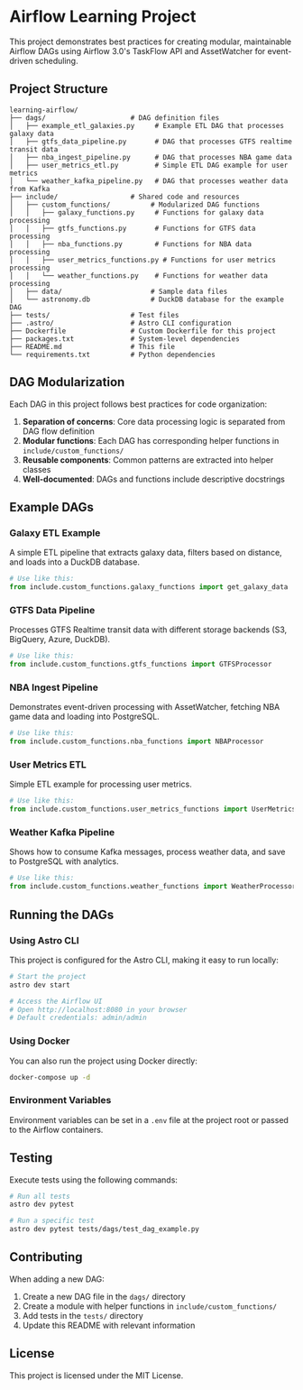 

# Airflow Learning Project

This project demonstrates best practices for creating modular, maintainable Airflow DAGs using Airflow 3.0's TaskFlow API and AssetWatcher for event-driven scheduling.

## Project Structure

```
learning-airflow/
├── dags/                     # DAG definition files 
│   ├── example_etl_galaxies.py     # Example ETL DAG that processes galaxy data
│   ├── gtfs_data_pipeline.py       # DAG that processes GTFS realtime transit data
│   ├── nba_ingest_pipeline.py      # DAG that processes NBA game data
│   ├── user_metrics_etl.py         # Simple ETL DAG example for user metrics
│   └── weather_kafka_pipeline.py   # DAG that processes weather data from Kafka
├── include/                  # Shared code and resources
│   ├── custom_functions/          # Modularized DAG functions
│   │   ├── galaxy_functions.py     # Functions for galaxy data processing
│   │   ├── gtfs_functions.py       # Functions for GTFS data processing
│   │   ├── nba_functions.py        # Functions for NBA data processing
│   │   ├── user_metrics_functions.py # Functions for user metrics processing
│   │   └── weather_functions.py    # Functions for weather data processing
│   ├── data/                      # Sample data files
│   └── astronomy.db               # DuckDB database for the example DAG
├── tests/                    # Test files
├── .astro/                   # Astro CLI configuration
├── Dockerfile                # Custom Dockerfile for this project
├── packages.txt              # System-level dependencies
├── README.md                 # This file
└── requirements.txt          # Python dependencies
```

## DAG Modularization

Each DAG in this project follows best practices for code organization:

1. **Separation of concerns**: Core data processing logic is separated from DAG flow definition
2. **Modular functions**: Each DAG has corresponding helper functions in `include/custom_functions/`
3. **Reusable components**: Common patterns are extracted into helper classes
4. **Well-documented**: DAGs and functions include descriptive docstrings

## Example DAGs

### Galaxy ETL Example

A simple ETL pipeline that extracts galaxy data, filters based on distance, and loads into a DuckDB database.

```python
# Use like this:
from include.custom_functions.galaxy_functions import get_galaxy_data
```

### GTFS Data Pipeline

Processes GTFS Realtime transit data with different storage backends (S3, BigQuery, Azure, DuckDB).

```python
# Use like this:
from include.custom_functions.gtfs_functions import GTFSProcessor
```

### NBA Ingest Pipeline

Demonstrates event-driven processing with AssetWatcher, fetching NBA game data and loading into PostgreSQL.

```python
# Use like this:
from include.custom_functions.nba_functions import NBAProcessor
```

### User Metrics ETL

Simple ETL example for processing user metrics.

```python
# Use like this:
from include.custom_functions.user_metrics_functions import UserMetricsProcessor
```

### Weather Kafka Pipeline

Shows how to consume Kafka messages, process weather data, and save to PostgreSQL with analytics.

```python
# Use like this:
from include.custom_functions.weather_functions import WeatherProcessor
```

## Running the DAGs

### Using Astro CLI

This project is configured for the Astro CLI, making it easy to run locally:

```bash
# Start the project
astro dev start

# Access the Airflow UI
# Open http://localhost:8080 in your browser
# Default credentials: admin/admin
```

### Using Docker

You can also run the project using Docker directly:

```bash
docker-compose up -d
```

### Environment Variables

Environment variables can be set in a `.env` file at the project root or passed to the Airflow containers.

## Testing

Execute tests using the following commands:

```bash
# Run all tests
astro dev pytest

# Run a specific test
astro dev pytest tests/dags/test_dag_example.py
```

## Contributing

When adding a new DAG:

1. Create a new DAG file in the `dags/` directory
2. Create a module with helper functions in `include/custom_functions/`
3. Add tests in the `tests/` directory
4. Update this README with relevant information

## License

This project is licensed under the MIT License.
